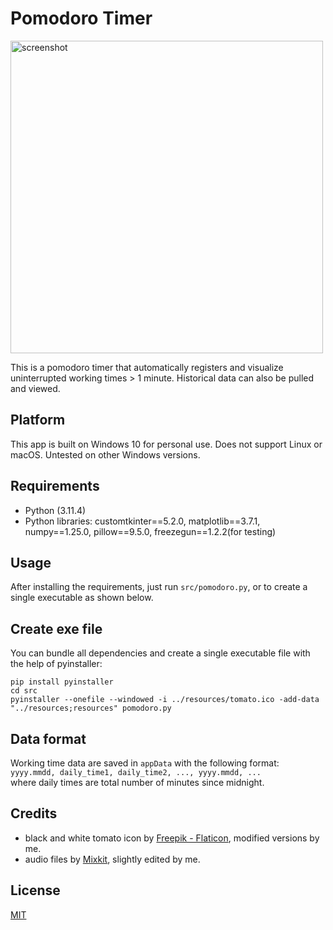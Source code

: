 # Pomodoro Timer

<img src="[screenshot.PNG](https://github.com/WWWonderer/Pomodoro/blob/main/screenshot.png)" alt="screenshot" width="500"/>

This is a pomodoro timer that automatically registers and visualize uninterrupted working times > 1 minute. Historical data can also be pulled and viewed.

## Platform
This app is built on Windows 10 for personal use. Does not support Linux or macOS. Untested on other Windows versions.

## Requirements
* Python (3.11.4)
* Python libraries: customtkinter==5.2.0, matplotlib==3.7.1, numpy==1.25.0, pillow==9.5.0, freezegun==1.2.2(for testing)

## Usage
After installing the requirements, just run ```src/pomodoro.py```, or to create a single executable as shown below.

## Create exe file
You can bundle all dependencies and create a single executable file with the help of pyinstaller:

```
pip install pyinstaller
cd src
pyinstaller --onefile --windowed -i ../resources/tomato.ico -add-data "../resources;resources" pomodoro.py
```

## Data format
Working time data are saved in ```appData``` with the following format:  
```yyyy.mmdd, daily_time1, daily_time2, ..., yyyy.mmdd, ...```  
where daily times are total number of minutes since midnight.

## Credits
* black and white tomato icon by [Freepik - Flaticon](https://www.flaticon.com/free-icon/tomato_167213), modified versions by me.
* audio files by [Mixkit](https://mixkit.co/free-sound-effects/), slightly edited by me.


## License
[MIT](https://choosealicense.com/licenses/mit/)
